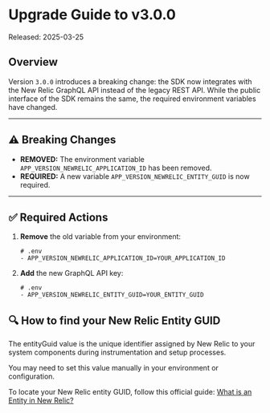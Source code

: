 # Upgrade Guide to v3.0.0

Released: 2025-03-25

## Overview

Version `3.0.0` introduces a breaking change: the SDK now integrates with the New Relic GraphQL API instead of the legacy REST API. While the public interface of the SDK remains the same, the required environment variables have changed.

---

## ⚠️ Breaking Changes

- **REMOVED:** The environment variable `APP_VERSION_NEWRELIC_APPLICATION_ID` has been removed.
- **REQUIRED:** A new variable `APP_VERSION_NEWRELIC_ENTITY_GUID` is now required.

---

## ✅ Required Actions

1. **Remove** the old variable from your environment:

   ```
   # .env
   - APP_VERSION_NEWRELIC_APPLICATION_ID=YOUR_APPLICATION_ID
   ```

2. **Add** the new GraphQL API key:

   ```
   # .env
   - APP_VERSION_NEWRELIC_ENTITY_GUID=YOUR_ENTITY_GUID
   ```


## 🔍 How to find your New Relic Entity GUID
The entityGuid value is the unique identifier assigned by New Relic to your system components during instrumentation and setup processes.

You may need to set this value manually in your environment or configuration.

To locate your New Relic entity GUID, follow this official guide: [What is an Entity in New Relic?](https://docs.newrelic.com/docs/new-relic-solutions/new-relic-one/core-concepts/what-entity-new-relic/)